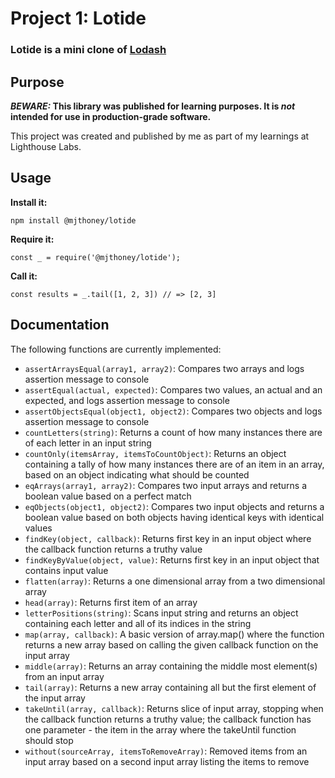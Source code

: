 # Project 1: Lotide

### Lotide is a mini clone of [Lodash](https://github.com/lodash/lodash)

## Purpose

**_BEWARE:_ This library was published for learning purposes. It is _not_ intended for use in production-grade software.**

This project was created and published by me as part of my learnings at Lighthouse Labs. 

## Usage

**Install it:**

`npm install @mjthoney/lotide`

**Require it:**

`const _ = require('@mjthoney/lotide');`

**Call it:**

`const results = _.tail([1, 2, 3]) // => [2, 3]`

## Documentation

The following functions are currently implemented:

* `assertArraysEqual(array1, array2)`: Compares two arrays and logs assertion message to console 
* `assertEqual(actual, expected)`: Compares two values, an actual and an expected, and logs assertion message to console 
* `assertObjectsEqual(object1, object2)`: Compares two objects and logs assertion message to console 
* `countLetters(string)`: Returns a count of how many instances there are of each letter in an input string
* `countOnly(itemsArray, itemsToCountObject)`: Returns an object containing a tally of how many instances there are of an item in an array, based on an object indicating what should be counted
* `eqArrays(array1, array2)`: Compares two input arrays and returns a boolean value based on a perfect match
* `eqObjects(object1, object2)`: Compares two input objects and returns a boolean value based on both objects having identical keys with identical values
* `findKey(object, callback)`: Returns first key in an input object where the callback function returns a truthy value
* `findKeyByValue(object, value)`: Returns first key in an input object that contains input value
* `flatten(array)`: Returns a one dimensional array from a two dimensional array
* `head(array)`: Returns first item of an array
* `letterPositions(string)`: Scans input string and returns an object containing each letter and all of its indices in the string
* `map(array, callback)`: A basic version of array.map() where the function returns a new array based on calling the given callback function on the input array
* `middle(array)`: Returns an array containing the middle most element(s) from an input array
* `tail(array)`: Returns a new array containing all but the first element of the input array
* `takeUntil(array, callback)`: Returns slice of input array, stopping when the callback function returns a truthy value; the callback function has one parameter - the item in the array where the takeUntil function should stop
* `without(sourceArray, itemsToRemoveArray)`: Removed items from an input array based on a second input array listing the items to remove
